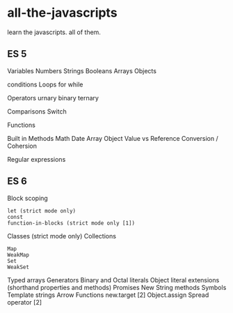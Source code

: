 # all-the-javascripts
learn the javascripts. all of them.

## ES 5
Variables
  Numbers
  Strings
  Booleans
  Arrays
  Objects

conditions
Loops
  for
  while

Operators
  urnary
  binary
  ternary
  
Comparisons
Switch

Functions

Built in Methods
Math
Date
Array
Object
Value vs Reference
Conversion / Cohersion

Regular expressions



## ES 6
Block scoping

    let (strict mode only)
    const
    function-in-blocks (strict mode only [1])

Classes (strict mode only)
Collections

    Map
    WeakMap
    Set
    WeakSet

Typed arrays
Generators
Binary and Octal literals
Object literal extensions (shorthand properties and methods)
Promises
New String methods
Symbols
Template strings
Arrow Functions
new.target [2]
Object.assign
Spread operator [2]

